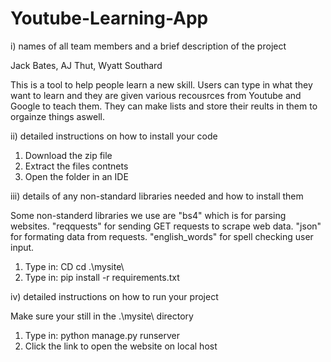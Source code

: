 # Youtube-Learning-App

 i) names of all team members and a brief description of the project
 
 Jack Bates, AJ Thut, Wyatt Southard
 
 This is a tool to help people learn a new skill. Users can type in what they want to learn and 
 they are given various recousrces from Youtube and Google to teach them. They can make lists and store their
 reults in them to orgainze things aswell.
 
 ii) detailed instructions on how to install your code
 
 1. Download the zip file
 2. Extract the files contnets
 3. Open the folder in an IDE
 
 iii) details of any non-standard libraries needed and how to install them
 
 Some non-standerd libraries we use are "bs4" which is for parsing websites. "reqquests" for sending GET requests to scrape web data.
 "json" for formating data from requests. "english_words" for spell checking user input. 
 
 1. Type in: CD cd .\mysite\
 2. Type in: pip install -r requirements.txt 
 
 iv) detailed instructions on how to run your project
 
 Make sure your still in the .\mysite\ directory
 
 1. Type in: python manage.py runserver
 2. Click the link to open the website on local host
